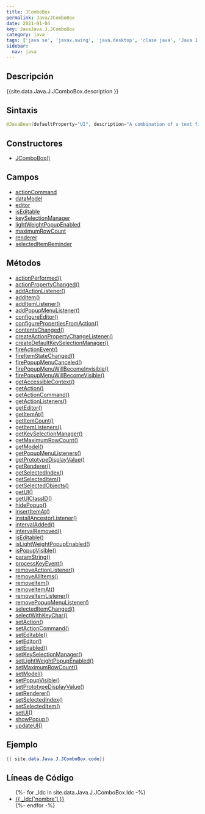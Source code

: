 ```yaml
---
title: JComboBox
permalink: Java/JComboBox
date: 2021-01-04
key: JavaJava.J.JComboBox
category: java
tags: ['java se', 'javax.swing', 'java.desktop', 'clase java', 'Java 1.2']
sidebar: 
  nav: java
---
```


## Descripción
{{site.data.Java.J.JComboBox.description }}

## Sintaxis
~~~java
@JavaBean(defaultProperty="UI", description="A combination of a text field and a drop-down list.") public class JComboBox<E> extends JComponent implements ItemSelectable, ListDataListener, ActionListener, Accessible
~~~

## Constructores
* [JComboBox()](/Java/JComboBox/JComboBox/)

## Campos
* [actionCommand](/Java/JComboBox/actionCommand)
* [dataModel](/Java/JComboBox/dataModel)
* [editor](/Java/JComboBox/editor)
* [isEditable](/Java/JComboBox/isEditable)
* [keySelectionManager](/Java/JComboBox/keySelectionManager)
* [lightWeightPopupEnabled](/Java/JComboBox/lightWeightPopupEnabled)
* [maximumRowCount](/Java/JComboBox/maximumRowCount)
* [renderer](/Java/JComboBox/renderer)
* [selectedItemReminder](/Java/JComboBox/selectedItemReminder)

## Métodos
* [actionPerformed()](/Java/JComboBox/actionPerformed)
* [actionPropertyChanged()](/Java/JComboBox/actionPropertyChanged)
* [addActionListener()](/Java/JComboBox/addActionListener)
* [addItem()](/Java/JComboBox/addItem)
* [addItemListener()](/Java/JComboBox/addItemListener)
* [addPopupMenuListener()](/Java/JComboBox/addPopupMenuListener)
* [configureEditor()](/Java/JComboBox/configureEditor)
* [configurePropertiesFromAction()](/Java/JComboBox/configurePropertiesFromAction)
* [contentsChanged()](/Java/JComboBox/contentsChanged)
* [createActionPropertyChangeListener()](/Java/JComboBox/createActionPropertyChangeListener)
* [createDefaultKeySelectionManager()](/Java/JComboBox/createDefaultKeySelectionManager)
* [fireActionEvent()](/Java/JComboBox/fireActionEvent)
* [fireItemStateChanged()](/Java/JComboBox/fireItemStateChanged)
* [firePopupMenuCanceled()](/Java/JComboBox/firePopupMenuCanceled)
* [firePopupMenuWillBecomeInvisible()](/Java/JComboBox/firePopupMenuWillBecomeInvisible)
* [firePopupMenuWillBecomeVisible()](/Java/JComboBox/firePopupMenuWillBecomeVisible)
* [getAccessibleContext()](/Java/JComboBox/getAccessibleContext)
* [getAction()](/Java/JComboBox/getAction)
* [getActionCommand()](/Java/JComboBox/getActionCommand)
* [getActionListeners()](/Java/JComboBox/getActionListeners)
* [getEditor()](/Java/JComboBox/getEditor)
* [getItemAt()](/Java/JComboBox/getItemAt)
* [getItemCount()](/Java/JComboBox/getItemCount)
* [getItemListeners()](/Java/JComboBox/getItemListeners)
* [getKeySelectionManager()](/Java/JComboBox/getKeySelectionManager)
* [getMaximumRowCount()](/Java/JComboBox/getMaximumRowCount)
* [getModel()](/Java/JComboBox/getModel)
* [getPopupMenuListeners()](/Java/JComboBox/getPopupMenuListeners)
* [getPrototypeDisplayValue()](/Java/JComboBox/getPrototypeDisplayValue)
* [getRenderer()](/Java/JComboBox/getRenderer)
* [getSelectedIndex()](/Java/JComboBox/getSelectedIndex)
* [getSelectedItem()](/Java/JComboBox/getSelectedItem)
* [getSelectedObjects()](/Java/JComboBox/getSelectedObjects)
* [getUI()](/Java/JComboBox/getUI)
* [getUIClassID()](/Java/JComboBox/getUIClassID)
* [hidePopup()](/Java/JComboBox/hidePopup)
* [insertItemAt()](/Java/JComboBox/insertItemAt)
* [installAncestorListener()](/Java/JComboBox/installAncestorListener)
* [intervalAdded()](/Java/JComboBox/intervalAdded)
* [intervalRemoved()](/Java/JComboBox/intervalRemoved)
* [isEditable()](/Java/JComboBox/isEditable)
* [isLightWeightPopupEnabled()](/Java/JComboBox/isLightWeightPopupEnabled)
* [isPopupVisible()](/Java/JComboBox/isPopupVisible)
* [paramString()](/Java/JComboBox/paramString)
* [processKeyEvent()](/Java/JComboBox/processKeyEvent)
* [removeActionListener()](/Java/JComboBox/removeActionListener)
* [removeAllItems()](/Java/JComboBox/removeAllItems)
* [removeItem()](/Java/JComboBox/removeItem)
* [removeItemAt()](/Java/JComboBox/removeItemAt)
* [removeItemListener()](/Java/JComboBox/removeItemListener)
* [removePopupMenuListener()](/Java/JComboBox/removePopupMenuListener)
* [selectedItemChanged()](/Java/JComboBox/selectedItemChanged)
* [selectWithKeyChar()](/Java/JComboBox/selectWithKeyChar)
* [setAction()](/Java/JComboBox/setAction)
* [setActionCommand()](/Java/JComboBox/setActionCommand)
* [setEditable()](/Java/JComboBox/setEditable)
* [setEditor()](/Java/JComboBox/setEditor)
* [setEnabled()](/Java/JComboBox/setEnabled)
* [setKeySelectionManager()](/Java/JComboBox/setKeySelectionManager)
* [setLightWeightPopupEnabled()](/Java/JComboBox/setLightWeightPopupEnabled)
* [setMaximumRowCount()](/Java/JComboBox/setMaximumRowCount)
* [setModel()](/Java/JComboBox/setModel)
* [setPopupVisible()](/Java/JComboBox/setPopupVisible)
* [setPrototypeDisplayValue()](/Java/JComboBox/setPrototypeDisplayValue)
* [setRenderer()](/Java/JComboBox/setRenderer)
* [setSelectedIndex()](/Java/JComboBox/setSelectedIndex)
* [setSelectedItem()](/Java/JComboBox/setSelectedItem)
* [setUI()](/Java/JComboBox/setUI)
* [showPopup()](/Java/JComboBox/showPopup)
* [updateUI()](/Java/JComboBox/updateUI)

## Ejemplo
~~~java
{{ site.data.Java.J.JComboBox.code}}
~~~

## Líneas de Código
<ul>
{%- for _ldc in site.data.Java.J.JComboBox.ldc -%}
   <li>
       <a href="{{_ldc['url'] }}">{{ _ldc['nombre'] }}</a>
   </li>
{%- endfor -%}
</ul>
